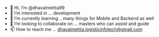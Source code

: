 - 👋 Hi, I’m @dhavalmehta99
- 👀 I’m interested in ... development
- 🌱 I’m currently learning ...many things for Mobile and Backend as well
- 💞️ I’m looking to collaborate on ... masters who can assist and guide
- 📫 How to reach me ... dhavalmehta.logisticinfotech@gmail.com

<!---
dhavalmehta99/dhavalmehta99 is a ✨ special ✨ repository because its `README.md` (this file) appears on your GitHub profile.
You can click the Preview link to take a look at your changes.
--->
